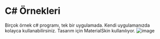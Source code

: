 # C# Örnekleri
Birçok örnek c# programı, tek bir uygulamada. Kendi uygulamanızda kolayca kullanabilirsiniz. Tasarım için MaterialSkin kullanılıyor.
![image](https://github.com/yusufumben09/CS-Ornekleri/assets/154730721/adeaa5b8-115c-456a-8bd7-0e654bd61bd4)
